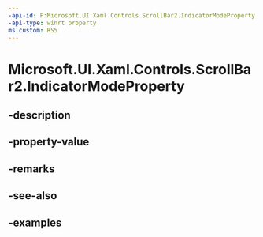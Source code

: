 ```yaml
---
-api-id: P:Microsoft.UI.Xaml.Controls.ScrollBar2.IndicatorModeProperty
-api-type: winrt property
ms.custom: RS5
---
```


<!-- Property syntax.
public DependencyProperty IndicatorModeProperty { get; }
-->

# Microsoft.UI.Xaml.Controls.ScrollBar2.IndicatorModeProperty

## -description

## -property-value

## -remarks

## -see-also

## -examples

